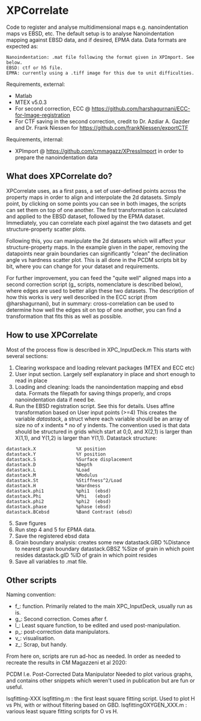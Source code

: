  
# XPCorrelate
Code to register and analyse multidimensional maps e.g. nanoindentation maps vs EBSD, etc.
The default setup is to analyse Nanoindentation mapping against EBSD data, and if desired, EPMA data.
Data formats are expected as:

    Nanoindentation: .mat file following the format given in XPImport. See below. 
    EBSD: ctf or h5 file. 
    EPMA: currently using a .tiff image for this due to unit difficulties.
    

Requirements, external: 
- Matlab
- MTEX v5.0.3 
- For second correction, ECC @ https://github.com/harshagurnani/ECC-for-Image-registration
- For CTF saving in the second correction, credit to Dr. Azdiar A. Gazder and Dr. Frank Niessen for https://github.com/frankNiessen/exportCTF

Requirements, internal: 
- XPImport @ https://github.com/cmmagazz/XPressImport in order to prepare the nanoindentation data

## What does XPCorrelate do?
XPCorrelate uses, as a first pass, a set of user-defined points across the property maps in order to align and interpolate the 2d datasets. Simply point, by clicking on some points you can see in both images, the scripts can set them on top of one another. The first transformation is calculated and applied to the EBSD dataset, followed by the EPMA dataset. Immediately, you can correlate each pixel against the two datasets and get structure-property scatter plots. 

Following this, you can manipulate the 2d datasets which will affect your structure-property maps. In the example given in the paper, removing the datapoints near grain boundaries can significantly "clean" the declination angle vs hardness scatter plot. This is all done in the PCDM scripts bit by bit, where you can change for your dataset and requirements. 

For further improvement, you can feed the "quite well" aligned maps into a second correction script (g_ scripts, nomenclature is described below), where edges are used to better align these two datasets. The description of how this works is very well described in the ECC script (from @harshagurnani), but in summary: cross-correlation can be used to determine how well the edges sit on top of one another, you can find a transformation that fits this as well as possible. 

## How to use XPCorrelate
Most of the process flow is described in XPC_InputDeck.m 
This starts with several sections: 
1) Clearing workspace and loading relevant packages (MTEX and ECC etc)
2) User input section. Largely self explanatory in place and short enough to read in place
3) Loading and cleaning: loads the nanoindentation mapping and ebsd data. Formats the filepath for saving things properly, and crops nanoindentation data if need be. 
4) Run the EBSD registration script. See this for details. Uses affine transformation based on User input points (>=4)
   This creates the variable *datastack*, a struct where each variable should be an array of size no of x indents * no of y indents. 
   The convention used is that data should be structured in grids which start at 0,0, and X(2,1) is larger than X(1,1), and Y(1,2) is larger than Y(1,1).
   Datastack structure: 
   
``` 
datastack.X               %X position
datastack.Y               %Y position
datastack.S               %Surface displacement
datastack.D               %Depth
datastack.L               %Load
datastack.M               %Modulus
datastack.St              %Stiffness^2/Load
datastack.H               %Hardness
datastack.phi1            %phi1  (ebsd)
datastack.Phi             %Phi   (ebsd)
datastack.phi2            %phi2  (ebsd)
datastack.phase           %phase (ebsd)
datastack.BCebsd          %Band Contrast (ebsd)
```
 
5) Save figures
6) Run step 4 and 5 for EPMA data. 
7) Save the registered ebsd data
8) Grain boundary analysis: creates some new 
 datastack.GBD             %Distance to nearest grain boundary
 datastack.GBSZ            %Size of grain in which point resides
 datastack.gID             %ID of grain in which point resides
9) Save all variables to .mat file. 

## Other scripts
Naming convention: 
- f_: function. Primarily related to the main XPC_InputDeck, usually run as is. 
- g_: Second correction. Comes after f. 
- l_: Least square function, to be edited and used post-manipulation.
- p_: post-correction data manipulators. 
- v_: visualisation. 
- z_: Scrap, but handy. 

From here on, scripts are run ad-hoc as needed. In order as needed to recreate the results in CM Magazzeni et al 2020:

PCDM I.e. Post-Corrected Data Manipulator
    Needed to plot various graphs, and contains other snippets which weren't used in publication but are fun or useful. 

lsqfitting-XXX
    lsqfitting.m : the first least square fitting script. Used to plot H vs Phi, with or without filtering based on GBD. 
    lsqfittingOXYGEN_XXX.m : various least square fitting scripts for O vs H. 
